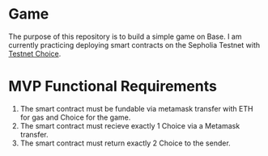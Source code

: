 # Game

The purpose of this repository is to build a simple game on Base. 
I am currently practicing deploying smart contracts on the Sepholia Testnet with [Testnet Choice](https://sepolia.basescan.org/token/0x72b423d98d98d509e66e9c565873c3e63ee4c7ab).

# MVP Functional Requirements
1. The smart contract must be fundable via metamask transfer with ETH for gas and Choice for the game.
2. The smart contract must recieve exactly 1 Choice via a Metamask transfer.
3. The smart contract must return exactly 2 Choice to the sender.
